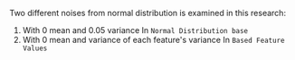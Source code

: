 Two different noises from normal distribution is examined in this research:

1. With 0 mean and 0.05 variance In `Normal Distribution base`
2. With 0 mean and variance of each feature's variance In `Based Feature Values`

